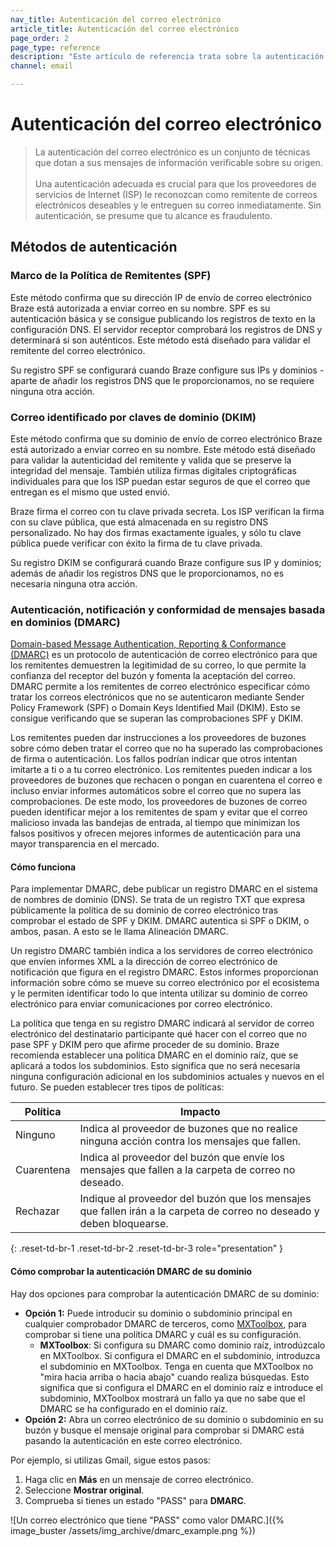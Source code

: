 ```yaml
---
nav_title: Autenticación del correo electrónico
article_title: Autenticación del correo electrónico
page_order: 2
page_type: reference
description: "Este artículo de referencia trata sobre la autenticación del correo electrónico, un conjunto de técnicas destinadas a dotar a su correo electrónico de información verificable sobre su origen."
channel: email

---
```


# Autenticación del correo electrónico

> La autenticación del correo electrónico es un conjunto de técnicas que dotan a sus mensajes de información verificable sobre su origen.<br><br>Una autenticación adecuada es crucial para que los proveedores de servicios de Internet (ISP) le reconozcan como remitente de correos electrónicos deseables y le entreguen su correo inmediatamente. Sin autenticación, se presume que tu alcance es fraudulento. 

## Métodos de autenticación

### Marco de la Política de Remitentes (SPF)

Este método confirma que su dirección IP de envío de correo electrónico Braze está autorizada a enviar correo en su nombre. SPF es su autenticación básica y se consigue publicando los registros de texto en la configuración DNS. El servidor receptor comprobará los registros de DNS y determinará si son auténticos. Este método está diseñado para validar el remitente del correo electrónico.

Su registro SPF se configurará cuando Braze configure sus IPs y dominios - aparte de añadir los registros DNS que le proporcionamos, no se requiere ninguna otra acción.

### Correo identificado por claves de dominio (DKIM)

Este método confirma que su dominio de envío de correo electrónico Braze está autorizado a enviar correo en su nombre. Este método está diseñado para validar la autenticidad del remitente y valida que se preserve la integridad del mensaje. También utiliza firmas digitales criptográficas individuales para que los ISP puedan estar seguros de que el correo que entregan es el mismo que usted envió.

Braze firma el correo con tu clave privada secreta. Los ISP verifican la firma con su clave pública, que está almacenada en su registro DNS personalizado. No hay dos firmas exactamente iguales, y sólo tu clave pública puede verificar con éxito la firma de tu clave privada.

Su registro DKIM se configurará cuando Braze configure sus IP y dominios; además de añadir los registros DNS que le proporcionamos, no es necesaria ninguna otra acción.

### Autenticación, notificación y conformidad de mensajes basada en dominios (DMARC)

[Domain-based Message Authentication, Reporting & Conformance (DMARC)](https://dmarc.org/) es un protocolo de autenticación de correo electrónico para que los remitentes demuestren la legitimidad de su correo, lo que permite la confianza del receptor del buzón y fomenta la aceptación del correo. DMARC permite a los remitentes de correo electrónico especificar cómo tratar los correos electrónicos que no se autenticaron mediante Sender Policy Framework (SPF) o Domain Keys Identified Mail (DKIM). Esto se consigue verificando que se superan las comprobaciones SPF y DKIM. 

Los remitentes pueden dar instrucciones a los proveedores de buzones sobre cómo deben tratar el correo que no ha superado las comprobaciones de firma o autenticación. Los fallos podrían indicar que otros intentan imitarte a ti o a tu correo electrónico. Los remitentes pueden indicar a los proveedores de buzones que rechacen o pongan en cuarentena el correo e incluso enviar informes automáticos sobre el correo que no supera las comprobaciones. De este modo, los proveedores de buzones de correo pueden identificar mejor a los remitentes de spam y evitar que el correo malicioso invada las bandejas de entrada, al tiempo que minimizan los falsos positivos y ofrecen mejores informes de autenticación para una mayor transparencia en el mercado.

#### Cómo funciona

Para implementar DMARC, debe publicar un registro DMARC en el sistema de nombres de dominio (DNS). Se trata de un registro TXT que expresa públicamente la política de su dominio de correo electrónico tras comprobar el estado de SPF y DKIM. DMARC autentica si SPF o DKIM, o ambos, pasan. A esto se le llama Alineación DMARC.

Un registro DMARC también indica a los servidores de correo electrónico que envíen informes XML a la dirección de correo electrónico de notificación que figura en el registro DMARC. Estos informes proporcionan información sobre cómo se mueve su correo electrónico por el ecosistema y le permiten identificar todo lo que intenta utilizar su dominio de correo electrónico para enviar comunicaciones por correo electrónico.

La política que tenga en su registro DMARC indicará al servidor de correo electrónico del destinatario participante qué hacer con el correo que no pase SPF y DKIM pero que afirme proceder de su dominio. Braze recomienda establecer una política DMARC en el dominio raíz, que se aplicará a todos los subdominios. Esto significa que no será necesaria ninguna configuración adicional en los subdominios actuales y nuevos en el futuro. Se pueden establecer tres tipos de políticas:

| Política | Impacto |
| --- | --- |
| Ninguno | Indica al proveedor de buzones que no realice ninguna acción contra los mensajes que fallen. |
| Cuarentena | Indica al proveedor del buzón que envíe los mensajes que fallen a la carpeta de correo no deseado. |
| Rechazar | Indique al proveedor del buzón que los mensajes que fallen irán a la carpeta de correo no deseado y deben bloquearse. |
{: .reset-td-br-1 .reset-td-br-2 .reset-td-br-3 role="presentation" }

#### Cómo comprobar la autenticación DMARC de su dominio

Hay dos opciones para comprobar la autenticación DMARC de su dominio:

- **Opción 1:** Puede introducir su dominio o subdominio principal en cualquier comprobador DMARC de terceros, como [MXToolbox](https://mxtoolbox.com/dmarc.aspx), para comprobar si tiene una política DMARC y cuál es su configuración.
    - **MXToolbox**: Si configura su DMARC como dominio raíz, introdúzcalo en MXToolbox. Si configura el DMARC en el subdominio, introduzca el subdominio en MXToolbox. Tenga en cuenta que MXToolbox no "mira hacia arriba o hacia abajo" cuando realiza búsquedas. Esto significa que si configura el DMARC en el dominio raíz e introduce el subdominio, MXToolbox mostrará un fallo ya que no sabe que el DMARC se ha configurado en el dominio raíz.
- **Opción 2:** Abra un correo electrónico de su dominio o subdominio en su buzón y busque el mensaje original para comprobar si DMARC está pasando la autenticación en este correo electrónico.

Por ejemplo, si utilizas Gmail, sigue estos pasos:

1. Haga clic en **Más** <i class="fa-solid fa-ellipsis"></i> en un mensaje de correo electrónico.
2. Seleccione **Mostrar original**.
3. Comprueba si tienes un estado "PASS" para **DMARC**.

![Un correo electrónico que tiene "PASS" como valor DMARC.]({% image_buster /assets/img_archive/dmarc_example.png %})

